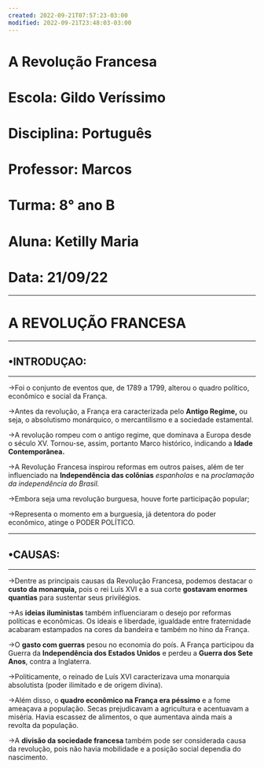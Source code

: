 ```yaml
---
created: 2022-09-21T07:57:23-03:00
modified: 2022-09-21T23:48:03-03:00
---
```


# A Revolução Francesa

# Escola: Gildo Veríssimo 
# Disciplina: Português 
# Professor: Marcos
# Turma: 8° ano B
# Aluna: Ketilly Maria
# Data: 21/09/22
---

# __A REVOLUÇÃO FRANCESA__
---

## •INTRODUÇAO:

---

→Foi o conjunto de eventos que, de 1789 a 1799, alterou o quadro político, econômico e social da França.

→Antes da revolução, a França era caracterizada pelo __Antigo Regime,__ ou seja, o absolutismo monárquico, o mercantilismo e a sociedade estamental.

→A revolução rompeu com o antigo regime, que dominava a Europa desde o século XV. Tornou-se, assim, portanto Marco histórico, indicando a __Idade Contemporânea.__

→A Revolução Francesa inspirou reformas em outros países, além de ter influenciado na __Independência das colônias__ _espanholas_ e na _proclamação da independência do Brasil._

→Embora seja uma revolução burguesa, houve forte participação popular;

→Representa o momento em a burguesia, já detentora do poder econômico, atinge o  PODER POLÍTICO.


---


## •CAUSAS:


---


→Dentre as principais causas da Revolução Francesa, podemos destacar o __custo da monarquia,__ pois o rei Luís XVI e a sua corte __gostavam enormes quantias__ para sustentar seus privilégios.

→As __ideias iluministas__ também influenciaram o desejo por reformas políticas e econômicas. Os ideais e liberdade, igualdade entre fraternidade acabaram estampados na cores da bandeira e também no hino da França.

→O __gasto com guerras__ pesou no economia do poís. A França participou da Guerra da __Independência dos Estados Unidos__ e perdeu a __Guerra dos Sete Anos__, contra a Inglaterra.

→Politicamente, o reinado de Luís XVI caracterizava uma monarquia absolutista (poder ilimitado e de origem divina).

→Além disso, o __quadro econômico na França era péssimo__ e a fome ameaçava a população. Secas prejudicavam a agricultura e acentuavam a miséria. Havia escassez de alimentos, o que aumentava ainda mais a revolta da população.

→A __divisão da sociedade francesa__ também pode ser considerada causa da revolução, pois não havia mobilidade e a posição social dependia do nascimento.
